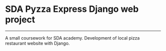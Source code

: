 # SDA Pyzza Express Django web project
---
A small coursework for SDA academy. Development of local pizza restaurant website with Django.